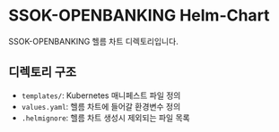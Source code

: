 # SSOK-OPENBANKING Helm-Chart

SSOK-OPENBANKING 헬름 차트 디렉토리입니다.

## 디렉토리 구조
- `templates/`: Kubernetes 매니페스트 파일 정의
- `values.yaml`: 헬름 차트에 들어갈 환경변수 정의
- `.helmignore`: 헬름 차트 생성시 제외되는 파일 목록